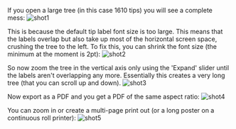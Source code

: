 
If you open a large tree (in this case 1610 tips) you will see a complete mess:
![shot1](https://github.com/rambaut/figtree/blob/master/doc/shot1.png)

This is because the default tip label font size is too large. This means that the labels overlap but also take up most of the horizontal screen space, crushing the tree to the left. To fix this, you can shrink the font size (the minimum at the moment is 2pt):
![shot2](https://github.com/rambaut/figtree/blob/master/doc/shot2.png)

So now zoom the tree in the vertical axis only using the 'Expand' slider until the labels aren't overlapping any more. Essentially this creates a very long tree (that you can scroll up and down).
![shot3](https://github.com/rambaut/figtree/blob/master/doc/shot3.png)

Now export as a PDF and you get a PDF of the same aspect ratio:
![shot4](https://github.com/rambaut/figtree/blob/master/doc/shot4.png)

You can zoom in or create a multi-page print out (or a long poster on a continuous roll printer):
![shot5](https://github.com/rambaut/figtree/blob/master/doc/shot5.png)
